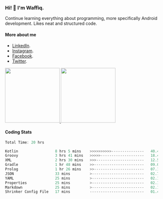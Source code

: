 ### Hi! 👋 I'm Waffiq.

Continue learning everything about programming, more specifically Android development. Likes neat and structured code.

#### More about me 
- [LinkedIn](https://www.linkedin.com/in/waffiqaziz/).
- [Instagram](https://www.instagram.com/waffiqaziz/).
- [Facebook](https://web.facebook.com/WaffiqAziz/).
- [Twitter](https://twitter.com/AzizWaffiq).

<p align="left">
<a href="https://github.com/waffiqaziz">
  <img height="180em" src="https://github-readme-stats-eight-theta.vercel.app/api?username=waffiqaziz&show_icons=true&theme=algolia&include_all_commits=true&count_private=true"/>
  <img height="180em" src="https://github-readme-stats-eight-theta.vercel.app/api/top-langs/?username=waffiqaziz&layout=compact&langs_count=8&theme=algolia"/>
</a>
</p>

#### Coding Stats
<!--START_SECTION:waka-->

```rust
Total Time: 20 hrs

Kotlin                 8 hrs 5 mins    >>>>>>>>>>---------------   40.41 %
Groovy                 3 hrs 41 mins   >>>>>--------------------   18.47 %
XML                    2 hrs 30 mins   >>>----------------------   12.51 %
Gradle                 1 hr 48 mins    >>-----------------------   09.03 %
Prolog                 1 hr 26 mins    >>-----------------------   07.17 %
JSON                   33 mins         >------------------------   02.76 %
YAML                   25 mins         >------------------------   02.15 %
Properties             25 mins         >------------------------   02.12 %
Markdown               25 mins         >------------------------   02.10 %
Shrinker Config File   17 mins         -------------------------   01.44 %
```

<!--END_SECTION:waka-->
